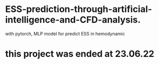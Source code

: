 # ESS-prediction-through-artificial-intelligence-and-CFD-analysis.
with pytorch, MLP model for predict ESS in hemodynamic

# this project was ended at 23.06.22

